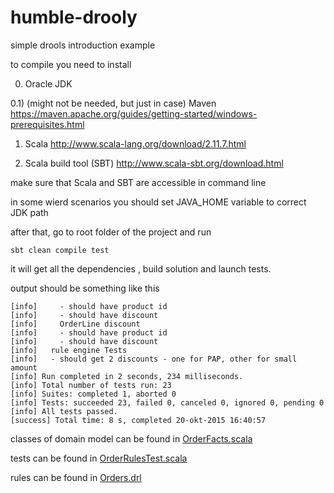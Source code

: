 # humble-drooly

simple drools introduction example

to compile you need to install

0) Oracle JDK


0.1) 
(might not be needed, but just in case)
Maven 
https://maven.apache.org/guides/getting-started/windows-prerequisites.html


1) Scala http://www.scala-lang.org/download/2.11.7.html

2) Scala build tool (SBT) http://www.scala-sbt.org/download.html

make sure that Scala and SBT are accessible in command line

in some wierd scenarios you should set JAVA_HOME variable to correct JDK path


after that, go to root folder of the project and run

``` Batchfile
sbt clean compile test
```

it will get all the dependencies , build solution and launch tests.

output should be something like this
```
[info]     - should have product id
[info]     - should have discount
[info]     OrderLine discount
[info]     - should have product id
[info]     - should have discount
[info]   rule engine Tests
[info]   - should get 2 discounts - one for PAP, other for small amount
[info] Run completed in 2 seconds, 234 milliseconds.
[info] Total number of tests run: 23
[info] Suites: completed 1, aborted 0
[info] Tests: succeeded 23, failed 0, canceled 0, ignored 0, pending 0
[info] All tests passed.
[success] Total time: 8 s, completed 20-okt-2015 16:40:57
```

classes of domain model can be found in [OrderFacts.scala](src/main/scala/albumprinter/rules/OrdersFacts.scala)

tests can be found in [OrderRulesTest.scala](src/test/scala/albumprinter/rules/OrderRulesTest.scala)

rules can be found in [Orders.drl](src/main/resources/albumprinter.rules/Orders.drl)




